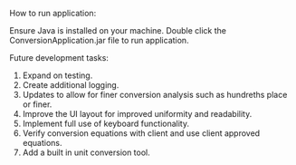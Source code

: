 How to run application:

Ensure Java is installed on your machine.
Double click the ConversionApplication.jar file to run application.



Future development tasks:

1. Expand on testing.
2. Create additional logging.
3. Updates to allow for finer conversion analysis such as hundreths place or finer.
4. Improve the UI layout for improved uniformity and readability.
5. Implement full use of keyboard functionality.
6. Verify conversion equations with client and use client approved equations.
7. Add a built in unit conversion tool.